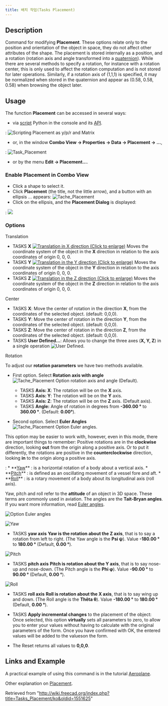 ```yaml
---
title: 배치 작업(Tasks Placement)
---
```

## Description

Command for modifying **Placement**.
These options relate only to the position and orientation of the object in space, they do not affect other attributes of the shape. The placement is stored internally as a position, and a rotation (rotation axis and angle transformed into a [quaternion](https://en.wikipedia.org/wiki/Quaternions_and_spatial_rotation)). While there are several methods to specify a rotation, for instance with a rotation center, this is only used to affect the rotation computation and is not stored for later operations. Similarly, if a rotation axis of (1,1,1) is specified, it may be normalized when stored in the quaternion and appear as (0.58, 0.58, 0.58) when browsing the object later.

## Usage

The function **Placement** can be accessed in several ways:

* via [script](/Python_scripting_tutorial#Vecteurs_et_Positions "Python scripting tutorial") Python in the console and its [API](/Placement_API "Placement API").

:   ![Scripting Placement as y/p/r and Matrix](/images/PlacePyConv10.png)

* or, in the window **Combo View → Properties → Data → Placement → ...**,

:   ![Task_Placement](/images/Tache_Placement_fr_01.png)

* or by the menu **Edit → Placement...**.

### Enable Placement in Combo View

* Click a shape to select it.
* Click **Placement** (the title, not the little arrow), and a button with an ellipsis ... appears: ![Tache_Placement](/images/Tache_Placement_01_fr_00.png)
* Click on the ellipsis, and the **Placement Dialog** is displayed:

:   ![](/images/Tache_Placement_en_02.png)

### Options

Translation

* TASKS **X** [![Translation in X direction (Click to enlarge)](/images/Tache_Placement_Translation_X_fr.gif)](/File:Tache_Placement_Translation_X_fr.gif  "Translation in X direction (Click to enlarge)") Moves the coordinate system of the object in the **X** direction in relation to the axis coordinates of origin 0, 0, 0.
* TASKS **Y** [![Translation in the Y direction (Click to enlarge)](/images/Tache_Placement_Translation_Y_fr.gif)](/File:Tache_Placement_Translation_Y_fr.gif  "Translation in the Y direction (Click to enlarge)") Moves the coordinate system of the object in the **Y** direction in relation to the axis coordinates of origin 0, 0, 0.
* TASKS **Z** [![Translation in the Z direction (Click to enlarge)](/images/Tache_Placement_Translation_Z_fr.gif)](/File:Tache_Placement_Translation_Z_fr.gif  "Translation in the Z direction (Click to enlarge)") Moves the coordinate system of the object in the **Z** direction in relation to the axis coordinates of origin 0, 0, 0.

Center

* TASKS **X**: Move the center of rotation in the direction **X**, from the coordinates of the selected object. (default: 0,0,0).
* TASKS **Y**: Move the center of rotation in the direction **Y**, from the coordinates of the selected object. (default: 0,0,0).
* TASKS **Z**: Move the center of rotation in the direction **Z**, from the coordinates of the selected object. (default: 0,0,0).
* TASKS **User Defined...**: Allows you to change the three axes (**X, Y, Z**) in a single operation ![User Defined](/images/Part_Revolve_fr_06.png).

Rotation

To adjust our **rotation parameters** we have two methods available.

* First option. Select  **Rotation axis with angle** ![Tache_Placement Option rotation axis and angle](/images/Tache_Placement_fr_05.png) (Default).
  + TASKS **Axis: X**: The rotation will be on the **X** axis.
  + TASKS **Axis: Y**: The rotation will be on the **Y** axis.
  + TASKS **Axis: Z**: The rotation will be on the **Z** axis. (Default axis).
  + TASKS **Angle:** Angle of rotation in degrees from **-360.00 °** to **360.00 °**. (Default: **0.00°**).

* Second option. Select **Euler Angles** ![Tache_Placement Option Euler angles](/images/Tache_Placement_fr_04.png).

This option may be easier to work with, however, even in this mode, there are important things to remember: Positive rotations are in the **clockwise** direction, looking **out** from the origin along a positive axis. Or to put it differently, the rotations are positive in the **counterclockwise** direction, looking **in** to the origin along a positive axis.

:   * **[Yaw](https://en.wikipedia.org/wiki/Flight_dynamics_(fixed-wing_aircraft))** : is a horizontal rotation of a body about a vertical axis.
    * **[Pitch](https://en.wikipedia.org/wiki/Flight_dynamics_(fixed-wing_aircraft))** : is defined as an oscillating movement of a vessel fore and aft.
    * **[Roll](https://en.wikipedia.org/wiki/Flight_dynamics_(fixed-wing_aircraft))** : is a rotary movement of a body about its longitudinal axis (roll axis).

Yaw, pitch and roll refer to the **attitude** of an object in 3D space. These terms are commonly used in aviation. The angles are the **Tait-Bryan angles**. If you want more information, read [Euler angles](https://en.wikipedia.org/wiki/Euler_angles).

![Option Euler angles](/images/Tache_Placement_en_03.png)

![Yaw](/images/Tache_Placement_Lacet_fr_Mini.gif)

* TASKS **yaw axis** **Yaw is the rotation about the Z axis**, that is to say a rotation from left to right. (The Yaw angle is the **Psi ψ**). Value **-180.00 °** to **180.00 °** (Default, **0.00 °**).

![Pitch](/images/Tache_Placement_Tangage_fr_Mini.gif)

* TASKS **pitch axis** **Pitch is rotation about the Y axis**, that is to say nose-up and nose-down. (The Pitch angle is the **Phi φ**). Value **-90.00 °** to **90.00 °** (Default, **0.00 °**).

![Roll](/images/Tache_Placement_Roulis_fr_Mini.gif)

* TASKS **roll axis** **Roll is rotation about the X axis**, that is to say wing up and down. (The Roll angle is the **Thêta θ**). Value **-180.00 °** to **180.00 °** (Default, **0.00 °**).

* TASKS **Apply incremental changes** to the placement of the object: Once selected, this option **virtually** sets all parameters to zero, to allow you to enter your values ​​without having to calculate with the original parameters of the form. Once you have confirmed with OK, the entered values ​​will be added to the values ​​on the form.

* The Reset returns all values ​​to **0,0,0**.

## Links and Example

A practical example of using this command is in the tutorial [Aeroplane](/Aeroplane "Aeroplane").

Other explanation on [Placement](/Placement "Placement").

Retrieved from "<http://wiki.freecad.org/index.php?title=Tasks_Placement/ko&oldid=1551625>"